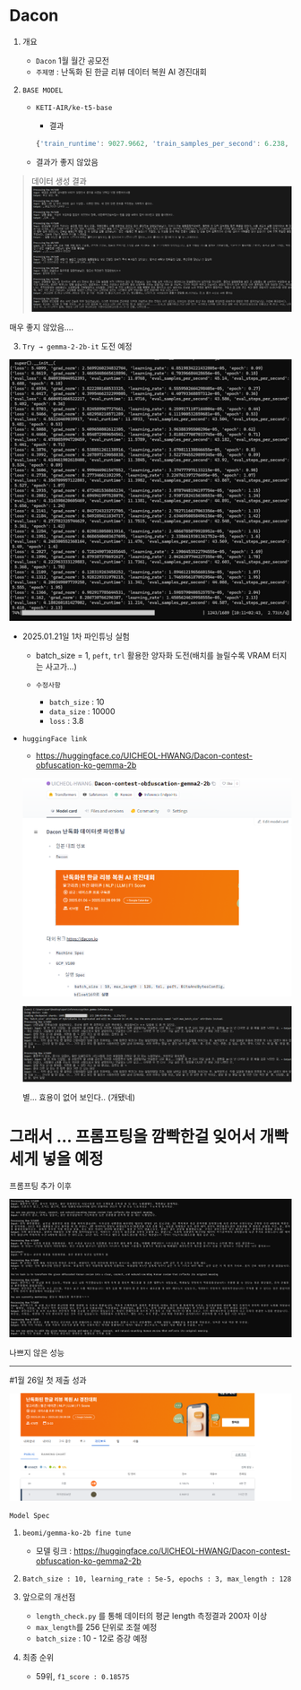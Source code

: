 # Dacon

1. 개요 
    - `Dacon` 1월 월간 공모전 
    - `주제명` : 난독화 된 한글 리뷰 데이터 복원 AI 경진대회 

2. `BASE MODEL` 
    - `KETI-AIR/ke-t5-base`

        - 결과 
        ```javascript 
        {'train_runtime': 9027.9662, 'train_samples_per_second': 6.238, 'train_steps_per_second': 0.26, 'train_loss': 46.53049561718125, 'epoch': 4.99}
        ```
    
    - 결과가 좋지 않았음 

> 데이터 생성 결과 
![alt text](./image/image.png)

매우 좋지 않았음....

3. `Try → gemma-2-2b-it` 도전 예정 

![alt text](./image/gemma.png)

- 2025.01.21일 1차 파인튜닝 실험 
    - batch_size = 1, `peft`, `trl` 활용한 양자화 도전(배치를 늘릴수록 VRAM 터지는 사고가...)
    
    - `수정사항` 
        - `batch_size` : 10 
        - `data_size`  : 10000
        - `loss` : 3.8 
    
- `huggingFace link` 
    - https://huggingface.co/UICHEOL-HWANG/Dacon-contest-obfuscation-ko-gemma-2b

    ![alt text](./image/hug.png)

    ![alt text](./image/ㅜㅜ.png)

    별... 효용이 없어 보인다.. (개됐네)


# 그래서 ... 프롬프팅을 깜빡한걸 잊어서 개빡세게 넣을 예정 

프롬프팅 추가 이후 

![alt text](./image/result.png)

나쁘지 않은 성능 

---- 

#1월 26일 첫 제출 성과 

![](./image/board.png)

`Model Spec` 

1. `beomi/gemma-ko-2b fine tune`
    - 모델 링크 : https://huggingface.co/UICHEOL-HWANG/Dacon-contest-obfuscation-ko-gemma2-2b

2. `Batch_size : 10, learning_rate : 5e-5, epochs : 3, max_length : 128` 

3. 앞으로의 개선점
    - `length_check.py` 를 통해 데이터의 평균 length 측정결과 200자 이상 
    - `max_length`를 256 단위로 조절 예정 
    - `batch_size` : 10 - 12로 증강 예정

4. 최종 순위
    - 59위, `f1_score : 0.18575`
